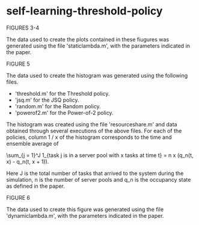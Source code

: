 # self-learning-threshold-policy

FIGURES 3-4

The data used to create the plots contained in these fiugures was generated using the file 'staticlambda.m', with the parameters indicated in the paper.

FIGURE 5

The data used to create the histogram was generated using the following files.

- 'threshold.m' for the Threshold policy.
- 'jsq.m' for the JSQ policy.
- 'random.m' for the Random policy.
- 'powerof2.m' for the Power-of-2 policy.

The histogram was created using the file 'resourceshare.m' and data obtained through several executions of the above files. For each of the policies, column 1 / x of the histogram corresponds to the time and ensemble average of

\sum_{j = 1}^J 1_{task j is in a server pool with x tasks at time t} = n x (q_n(t, x) - q_n(t, x + 1)).

Here J is the total number of tasks that arrived to the system during the simulation, n is the number of server pools and q_n is the occupancy state as defined in the paper.

FIGURE 6

The data used to create this figure was generated using the file 'dynamiclambda.m', with the parameters indicated in the paper.
